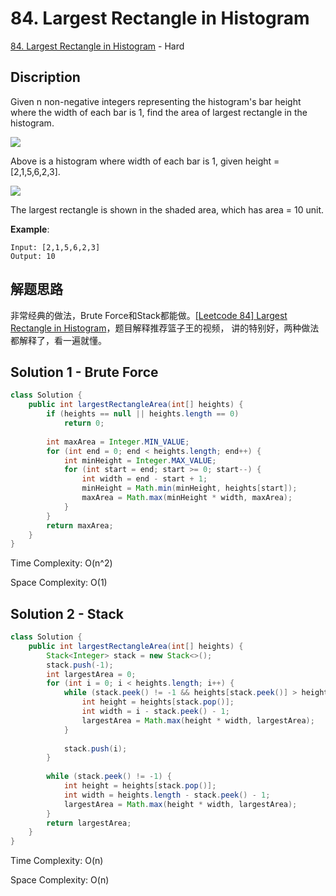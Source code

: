 # 84. Largest Rectangle in Histogram

[84. Largest Rectangle in Histogram](https://leetcode.com/problems/largest-rectangle-in-histogram/) - Hard

## Discription
Given n non-negative integers representing the histogram's bar height where the width of each bar is 1, find the area of largest rectangle in the histogram.

<img src="https://assets.leetcode.com/uploads/2018/10/12/histogram.png">

Above is a histogram where width of each bar is 1, given height = [2,1,5,6,2,3].
 
<img src="https://assets.leetcode.com/uploads/2018/10/12/histogram_area.png">

The largest rectangle is shown in the shaded area, which has area = 10 unit.


**Example**:

    Input: [2,1,5,6,2,3]
    Output: 10

## 解题思路
非常经典的做法，Brute Force和Stack都能做。[[Leetcode 84] Largest Rectangle in Histogram](https://www.youtube.com/watch?v=KkJrGxuQtYo&t=170s)，题目解释推荐篮子王的视频，
讲的特别好，两种做法都解释了，看一遍就懂。
    
## Solution 1 - Brute Force

```java
class Solution {
    public int largestRectangleArea(int[] heights) {
        if (heights == null || heights.length == 0) 
            return 0;
        
        int maxArea = Integer.MIN_VALUE;
        for (int end = 0; end < heights.length; end++) {
            int minHeight = Integer.MAX_VALUE;
            for (int start = end; start >= 0; start--) {
                int width = end - start + 1;
                minHeight = Math.min(minHeight, heights[start]);
                maxArea = Math.max(minHeight * width, maxArea);
            }
        }
        return maxArea;
    }
}
```
Time Complexity: O(n^2)

Space Complexity: O(1)

## Solution 2 - Stack

```java
class Solution {
    public int largestRectangleArea(int[] heights) {
        Stack<Integer> stack = new Stack<>();
        stack.push(-1);
        int largestArea = 0;
        for (int i = 0; i < heights.length; i++) {
            while (stack.peek() != -1 && heights[stack.peek()] > heights[i]) {
                int height = heights[stack.pop()];
                int width = i - stack.peek() - 1;
                largestArea = Math.max(height * width, largestArea);
            }
            
            stack.push(i);
        }
        
        while (stack.peek() != -1) {
            int height = heights[stack.pop()];
            int width = heights.length - stack.peek() - 1;
            largestArea = Math.max(height * width, largestArea);
        }
        return largestArea;
    }
}
```
Time Complexity: O(n)

Space Complexity: O(n)
